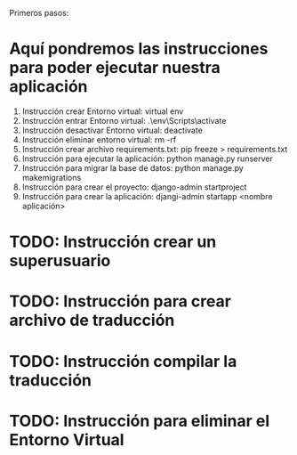 Primeros pasos:
# Aquí pondremos las instrucciones para poder ejecutar nuestra aplicación
1) Instrucción crear Entorno virtual: virtual env <nombre entorno>
2) Instrucción entrar Entorno virtual: .\env\Scripts\activate
3) Instrucción desactivar Entorno virtual: deactivate
4) Instrucción eliminar entorno virtual: rm -rf <nombre entorno>
5) Instrucción crear archivo requirements.txt: pip freeze > requirements.txt
6) Instrucción para ejecutar la aplicación: python manage.py runserver
7) Instrucción para migrar la base de datos: python manage.py makemigrations <nombre app>
8) Instrucción para crear el proyecto: django-admin startproject <nombre proyecto>
9) Instrucción para crear la aplicación: djangi-admin startapp <nombre aplicación>
# TODO: Instrucción crear un superusuario
# TODO: Instrucción para crear archivo de traducción
# TODO: Instrucción compilar la traducción
# TODO: Instrucción para eliminar el Entorno Virtual
